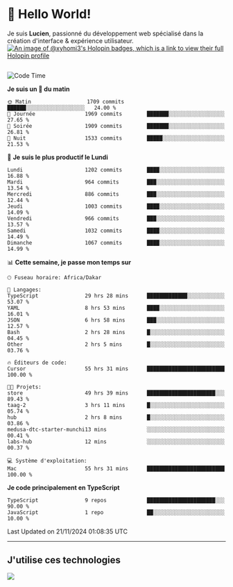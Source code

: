 # 👋 Hello World!

Je suis **Lucien**, passionné du développement web spécialisé dans la création d'interface & expérience utilisateur.
[![An image of @xyhomi3's Holopin badges, which is a link to view their full Holopin profile](https://holopin.me/xyhomi3)](https://holopin.io/@xyhomi3)

##

<!--START_SECTION:waka-->
![Code Time](http://img.shields.io/badge/Code%20Time-2%2C561%20hrs%2055%20mins-blue)

**Je suis un 🐤 du matin** 

```text
🌞 Matin                  1709 commits        ██████░░░░░░░░░░░░░░░░░░░   24.00 % 
🌆 Journée                1969 commits        ███████░░░░░░░░░░░░░░░░░░   27.65 % 
🌃 Soirée                 1909 commits        ███████░░░░░░░░░░░░░░░░░░   26.81 % 
🌙 Nuit                   1533 commits        █████░░░░░░░░░░░░░░░░░░░░   21.53 % 
```
📅 **Je suis le plus productif le Lundi** 

```text
Lundi                    1202 commits        ████░░░░░░░░░░░░░░░░░░░░░   16.88 % 
Mardi                    964 commits         ███░░░░░░░░░░░░░░░░░░░░░░   13.54 % 
Mercredi                 886 commits         ███░░░░░░░░░░░░░░░░░░░░░░   12.44 % 
Jeudi                    1003 commits        ████░░░░░░░░░░░░░░░░░░░░░   14.09 % 
Vendredi                 966 commits         ███░░░░░░░░░░░░░░░░░░░░░░   13.57 % 
Samedi                   1032 commits        ████░░░░░░░░░░░░░░░░░░░░░   14.49 % 
Dimanche                 1067 commits        ████░░░░░░░░░░░░░░░░░░░░░   14.99 % 
```


📊 **Cette semaine, je passe mon temps sur** 

```text
🕑︎ Fuseau horaire: Africa/Dakar

💬 Langages: 
TypeScript               29 hrs 28 mins      █████████████░░░░░░░░░░░░   53.07 % 
YAML                     8 hrs 53 mins       ████░░░░░░░░░░░░░░░░░░░░░   16.01 % 
JSON                     6 hrs 58 mins       ███░░░░░░░░░░░░░░░░░░░░░░   12.57 % 
Bash                     2 hrs 28 mins       █░░░░░░░░░░░░░░░░░░░░░░░░   04.45 % 
Other                    2 hrs 5 mins        █░░░░░░░░░░░░░░░░░░░░░░░░   03.76 % 

🔥 Éditeurs de code: 
Cursor                   55 hrs 31 mins      █████████████████████████   100.00 % 

🐱‍💻 Projets: 
store                    49 hrs 39 mins      ██████████████████████░░░   89.43 % 
taag-2                   3 hrs 11 mins       █░░░░░░░░░░░░░░░░░░░░░░░░   05.74 % 
hub                      2 hrs 8 mins        █░░░░░░░░░░░░░░░░░░░░░░░░   03.86 % 
medusa-dtc-starter-munchi13 mins             ░░░░░░░░░░░░░░░░░░░░░░░░░   00.41 % 
labs-hub                 12 mins             ░░░░░░░░░░░░░░░░░░░░░░░░░   00.37 % 

💻 Système d'exploitation: 
Mac                      55 hrs 31 mins      █████████████████████████   100.00 % 
```

**Je code principalement en TypeScript** 

```text
TypeScript               9 repos             ██████████████████████░░░   90.00 % 
JavaScript               1 repo              ██░░░░░░░░░░░░░░░░░░░░░░░   10.00 % 
```




 Last Updated on 21/11/2024 01:08:35 UTC
<!--END_SECTION:waka-->
---

## J'utilise ces technologies

<p align="left">
  <a href="https://skillicons.dev">
    <img src="https://skillicons.dev/icons?i=ts,js,md,scss,tailwind,react,docker,express,astro,vite,nextjs,vercel,figma,ableton" />
  </a>
</p>

